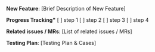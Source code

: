 **New Feature**: [Brief Description of New Feature]

**Progress Tracking"**
[ ] step 1
[ ] step 2
[ ] step 3
[ ] step 4

**Related issues / MRs**:
[List of related issues / MRs]

**Testing Plan**:
[Testing Plan & Cases]
